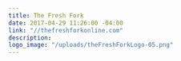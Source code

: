 ```yaml
---
title: The Fresh Fork
date: 2017-04-29 11:26:00 -04:00
link: "//thefreshforkonline.com"
description: 
logo_image: "/uploads/theFreshForkLogo-05.png"
---
```


